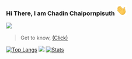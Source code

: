### Hi There, I am Chadin Chaipornpisuth <img  src="https://raw.githubusercontent.com/ABSphreak/ABSphreak/master/gifs/Hi.gif" width="30px">
![](https://komarev.com/ghpvc/?username=PingHuskar&label=PROFILE+VIEWS)
> Get to know, [(Click)](https://xn--b3cis8b2a3gzd.xn--o3cw4h/)

[![Top Langs](https://github-readme-stats.vercel.app/api/top-langs/?username=pinghuskar&layout=compact&theme=tokyonight&langs_count=10)](https://github.com/anuraghazra/github-readme-stats)
<img src="https://github-readme-stackoverflow.vercel.app/?userID=13237580&theme=dark" height="250">
[![Stats](https://github-readme-stats.vercel.app/api?username=PingHuskar&show_icons=true&theme=radical&include_all_commits=true)](#)
